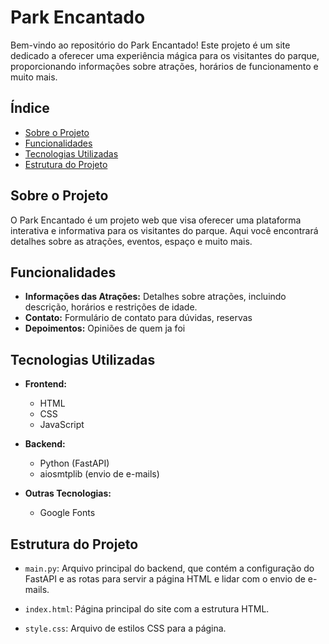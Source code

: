 # Park Encantado

Bem-vindo ao repositório do Park Encantado! Este projeto é um site dedicado a oferecer uma experiência mágica para os visitantes do parque, proporcionando informações sobre atrações, horários de funcionamento e muito mais.

## Índice

- [Sobre o Projeto](#sobre-o-projeto)
- [Funcionalidades](#funcionalidades)
- [Tecnologias Utilizadas](#tecnologias-utilizadas)
- [Estrutura do Projeto](#estrutura-do-projeto)


## Sobre o Projeto

O Park Encantado é um projeto web que visa oferecer uma plataforma interativa e informativa para os visitantes do parque. Aqui você encontrará detalhes sobre as atrações, eventos, espaço e muito mais.

## Funcionalidades

- **Informações das Atrações:** Detalhes sobre atrações, incluindo descrição, horários e restrições de idade.
- **Contato:** Formulário de contato para dúvidas, reservas
- **Depoimentos:** Opiniões de quem ja foi

## Tecnologias Utilizadas

- **Frontend:**
  - HTML
  - CSS
  - JavaScript

- **Backend:**
  - Python (FastAPI)
  - aiosmtplib (envio de e-mails)

- **Outras Tecnologias:**
  - Google Fonts

## Estrutura do Projeto

- ```main.py```: Arquivo principal do backend, que contém a configuração do FastAPI e as rotas para servir a página HTML e lidar com o envio de e-mails.

- ```index.html```: Página principal do site com a estrutura HTML.

- ```style.css```: Arquivo de estilos CSS para a página.
